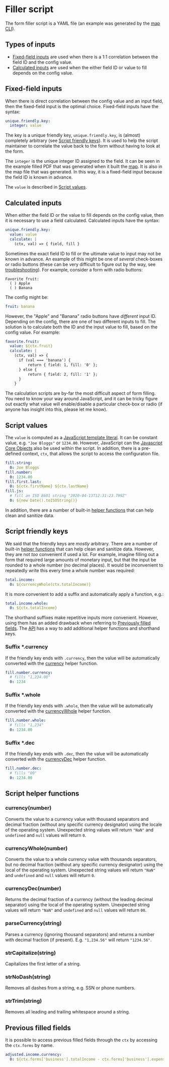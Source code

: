# Filler script

The form filler script is a YAML file (an example was generated by the [map CLI](../README.md#example-script)).

## Types of inputs

* [Fixed-field inputs](#fixed-field-inputs) are used when there is a 1:1 correlation between the field ID and the config value.
* [Calculated inputs](#calculated-inputs) are used when the either field ID or value to fill depends on the config value.

## Fixed-field inputs

When there is direct correlation between the config value and an input field, then the fixed-field input is the optimal choice.  Fixed-field inputs have the syntax:

```yaml
unique.friendly.key:
  integer: value
```

The key is a unique friendly key, `unique.friendly.key`, is (almost) completely arbitrary (see [Script friendly keys](#script-friendly-keys)).  It is used to help the script maintainer to correlate the value back to the form without having to look at the form.

The `integer` is the unique integer ID assigned to the field.  It can be seen in the example filled PDF that was generated when it built the [map](../README.md#example-script).  It is also in the map file that was generated.  In this way, it is a fixed-field input because the field ID is known in advance.

The `value` is described in [Script values](#script-values).

## Calculated inputs

When either the field ID or the value to fill depends on the config value, then it is necessary to use a field calculated.  Calculated inputs have the syntax:

```yaml
unique.friendly.key:
  value: value
  calculate: |
    (ctx, val) => { field, fill }
```

Sometimes the exact field ID to fill or the ultimate value to input may not be known in advance.  An example of this might be one of *several* check-boxes or radio buttons (these can be very difficult to figure out by the way, see [troubleshooting](#troubleshooting)).  For example, consider a form with radio buttons:

```
Favorite fruit:
  ( ) Apple
  ( ) Banana
```

The config might be:

```yaml
fruit: banana
```

However, the "Apple" and "Banana" radio buttons have *different* input ID.  Depending on the config, there are one of two different inputs to fill.  The solution is to calculate both the ID and the input value to fill, based on the config value.  For example:

```yaml
favorite.fruit:
  value: ${ctx.fruit}
  calculate: |
    (ctx, val) => {
      if (val === 'banana') {
          return { field: 1, fill: '0' };
      } else {
          return { field: 2, fill: '1' };
      }
    }
```

The calculation scripts are by-far the most difficult aspect of form filling.  You need to know your way around JavaScript, and it can be tricky figure out exactly what value will enable/disable a particular check-box or radio (if anyone has insight into this, please let me know).

## Script values

The `value` is computed as a [JavaScript template literal](https://developer.mozilla.org/en-US/docs/Web/JavaScript/Reference/Template_literals).  It can be constant value, e.g. `"Joe Bloggs"` or `1234.00`.  However, JavaScript can the [Javascript Core Objects](https://developer.mozilla.org/en-US/docs/Web/JavaScript/Reference/Global_Objects) also be used within the script.  In addition, there is a pre-defined context, `ctx`, that allows the script to access the configuration file.

```yaml
fill.string:
  0: Joe Bloggs
fill.number:
  0: 1234.00
fill.first.last:
  0: ${ctx.firstName} ${ctx.lastName}
fill.js:
  # fill an ISO 8601 string "2020-04-13T12:31:23.799Z"
  0: ${new Date().toISOString()}
```

In addition, there are a number of built-in [helper functions](#script-helper-functions) that can help clean and sanitize data.

## Script friendly keys

We said that the friendly keys are *mostly* arbitrary.  There are a number of built-in [helper functions](#script-helper-functions) that can help clean and sanitize data.  However, they are not *too* convenient if used a lot.  For example, imagine filling out a form that required large amounts of monetary input, but that the input be rounded to a whole number (no decimal places).  It would be inconvenient to repeatedly write this every time a whole number was required:

```yaml
total.income:
  0: ${currencyWhole(ctx.totalIncome)}
```

It is more convenient to add a suffix and automatically apply a function, e.g.:

```yaml
total.income.whole:
  0: ${ctx.totalIncome}
```


The shorthand suffixes make repetitive inputs more convenient.  However, using them has an added drawback when referring to [Previously filled fields](#previously-filled-fields).  The [API](API.md) has a way to add additional helper functions and shorthand keys.

### Suffix *.currency

If the friendly key ends with `.currency`, then the value will be automatically converted with the [currency](#currency) helper function.

```yaml
fill.number.currency:
  # fills "1,234.00"
  0: 1234
```

### Suffix *.whole

If the friendly key ends with `.whole`, then the value will be automatically converted with the [currencyWhole](#currencyWhole) helper function.

```yaml
fill.number.whole:
  # fills "1,234"
  0: 1234.00
```

### Suffix *.dec

If the friendly key ends with `.dec`, then the value will be automatically converted with the [currencyDec](#currencyDec) helper function.

```yaml
fill.number.dec:
  # fills "00"
  0: 1234.00
```

## Script helper functions

### currency(number)

Converts the value to a currency value with thousand separators and decimal fraction (without any specific currency designator) using the locale of the operating system.  Unexpected string values will return `"NaN"` and  `undefined` and `null` values will return `0`.

### currencyWhole(number)

Converts the value to a whole currency value with thousands separators, but no decimal fraction (without any specific currency designator) using the local of the operating system.  Unexpected string values will return `"NaN"` and  `undefined` and `null` values will return `0`.

### currencyDec(number)

Returns the decimal fraction of a currency (without the leading decimal separator) using the local of the operating system.  Unexpected string values will return `"NaN"` and  `undefined` and `null` values will return `00`.

### parseCurrency(string)

Parses a currency (ignoring thousand separators) and returns a number with decimal fraction (if present).  E.g. `"1,234.56"` will return `"1234.56"`.

### strCapitalize(string)

Capitalizes the first letter of a string.

### strNoDash(string)

Removes all dashes from a string, e.g. SSN or phone numbers.

### strTrim(string)

Removes all leading and trailing whitespace around a string.

## Previous filled fields

It is possible to access previous filled fields through the `ctx` by accessing the `ctx.forms` by name.

```yaml
adjusted.income.currency:
  0: ${ctx.forms['business'].totalIncome - ctx.forms['business'].expenses}
```
